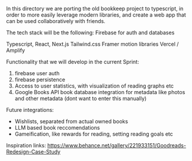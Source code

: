 In this directory we are porting the old bookkeep project to typescript, in order to more easily leverage modern libraries, and create a web app that can be used collaboratively with friends.

The tech stack will be the following:
Firebase for auth and databases

Typescript, React, Next.js
Tailwind.css
Framer motion libraries
Vercel / Amplify

Functionality that we will develop in the current Sprint:

1. firebase user auth
2. firebase persistence
3. Access to user statistics, with visualization of reading graphs etc
4. Google Books API book database integration for metadata like photos and other metadata (dont want to enter this manually)

Future integrations:
- Wishlists, separated from actual owned books
- LLM based book reccomendations
- Gameification, like rewards for reading, setting reading goals etc

Inspiration links:
https://www.behance.net/gallery/221933151/Goodreads-Redesign-Case-Study
